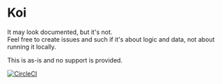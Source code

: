 # Koi

It may look documented, but it's not.  
Feel free to create issues and such if it's about logic and data, not about running it locally.  
  
  
This is as-is and no support is provided.

[![CircleCI](https://circleci.com/gh/Casterlabs/Koi.svg?style=shield)](https://circleci.com/gh/Casterlabs/Koi)
